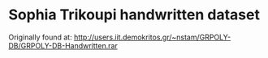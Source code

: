 # Sophia Trikoupi handwritten dataset

Originally found at: http://users.iit.demokritos.gr/~nstam/GRPOLY-DB/GRPOLY-DB-Handwritten.rar
